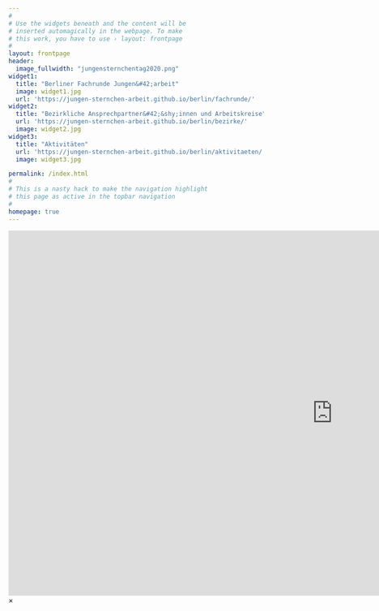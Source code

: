 ```yaml
---
#
# Use the widgets beneath and the content will be
# inserted automagically in the webpage. To make
# this work, you have to use › layout: frontpage
#
layout: frontpage
header:
  image_fullwidth: "jungensternchentag2020.png"
widget1:
  title: "Berliner Fachrunde Jungen&#42;arbeit"
  image: widget1.jpg
  url: 'https://jungen-sternchen-arbeit.github.io/berlin/fachrunde/'
widget2:
  title: "Bezirkliche Ansprechpartner&#42;&shy;innen und Arbeitskreise"
  url: 'https://jungen-sternchen-arbeit.github.io/berlin/bezirke/'
  image: widget2.jpg
widget3:
  title: "Aktivitäten"
  url: 'https://jungen-sternchen-arbeit.github.io/berlin/aktivitaeten/'
  image: widget3.jpg

permalink: /index.html
#
# This is a nasty hack to make the navigation highlight
# this page as active in the topbar navigation
#
homepage: true
---
```


<div id="videoModal" class="reveal-modal large" data-reveal="">
  <div class="flex-video widescreen vimeo" style="display: block;">
    <iframe width="1280" height="720" src="https://www.youtube.com/embed/3b5zCFSmVvU" frameborder="0" allowfullscreen></iframe>
  </div>
  <a class="close-reveal-modal">&#215;</a>
</div>
